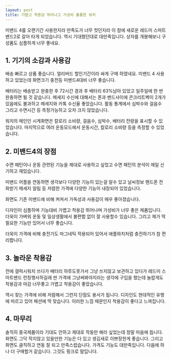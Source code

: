 ```yaml
---
layout: post
title: 가볍고 착용감 뛰어나고 가성비 훌륭한 워치
---
```


미밴드 4를 오랜기간 사용한지라 만족도가 너무 컷던지라 이 참에 새로운 레드미 스마트 밴드2로 갈아 타게 되었습니다.
역시 기대했던대로 대만족입니다. 상자를 개봉해보니 구성품도 심플하게 너무 좋네요.



<h2>1. 기기의 소감과 사용감</h2>
배송 빠르고 상품 좋습니다. 얼리버드 할인기간이라 싸게 구매 하였네요. 미밴드 4 사용하고 있었는데 화면크기 충전등 미밴드4대비 너무 좋습니다.

배터리는 배송받고 완충한 후 72시간 경과 후 배터리 63%남아 있었고 일주일에 한 번 완충하면 될 것 같습니다.
메세지 수신에 대해서는 폰과 밴드사이에 콘크리트벽이 2개가 있음에도 불과하고 메세지와 카톡 수신율 좋았습니다.
활동 통계에서 심박수와 걸음수 그리고 수면시간 등 측정가능하고 오차 크지 않았습니다.

워치의 메인인 시계화면은 칼로리 소비량, 걸음수, 심박수, 배터리 잔량을 표시할 수 있었습니다.
마지막으로 여러 운동모드에서 운동시간, 칼로리 소비량 등을 측정할 수 있었습니다.



<h2>2. 미밴드4의 장점</h2>
수면 패턴이나 운동 관련된 기능을 제대로 사용하고 싶었고 수면 패턴의 분석이 제일 신기하고 재밌습니다.

미밴드 어플을 연동하면 생각보다 다양한 기능이 있는걸 알수 있고 날씨정보 핸드폰 전화받기 메세지 알림 등 저렴한 가격에 다양한 기능이 내장되어 있었습니다.

화면도 기존 미밴드에 비해 켜져서 가독성과 사용감이 매우 좋아졌습니다.

디자인이 심플하며 기능대비 가볍고 착용감 뛰어나며 가성비가 너무 좋은 제품입니다.
더욱이 가벼워 운동 및 일상생활에서 불편함 없이 잘 사용할수 있습니다.
그리고 제가 딱 필요한 기능만 있어서 너무 좋습니다.

더욱이 가격에 비해 충전기도 마그네틱 적용되어 있어서 애플와치처럼 충전하기가 참 편리합니다.



<h2>3. 놀라운 착용감</h2>
전에 갤럭시워치 쓰다가 배터리 하루도못가서 그냥 쓰지않고 보관하고 있다가 레드미 스마트밴드 런칭행사하길래 싼 가격에 그냥써봐야지라는 생각에 구입을 했는데 놀랍게도 착용감과 마감 너무좋고 가볍고 착용감이 좋았습니다.

역시 찾는 가격에 비해 저렴해서 그런지 단점도 용서가 됩니다. 디자인도 현대적인 유행에 따르고 있어 패션에 딱 맞습니다.
이러한 느낌 때문인지 착용감이 좋다고 느껴집니다.



<h2>4. 마무리</h2>
솔직히 중국제품이라 기대도 안하고 제대로 작동만 해라 싶었는데 정말 마음에 듭니다. 화면도 그닥 작지않고 있을만한 기능은 다 있고 생김새로 이쁘장한게 좋습니다.
그리고 화면도 큼직하고 연동 잘 되고 만족스럽습니다. 가격도 기능도 대만족입니다.
다음에 하나 더 구매할거 같습니다. 그것도 핑크로 말입니다.